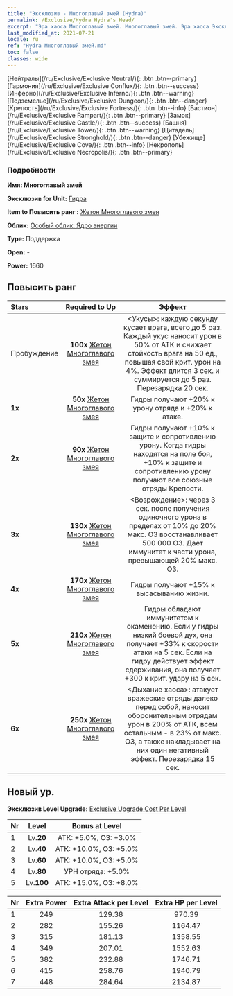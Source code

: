 ```yaml
---
title: "Эксклюзив - Многоглавый змей (Hydra)"
permalink: /Exclusive/Hydra Hydra's Head/
excerpt: "Эра хаоса Многоглавый змей. Многоглавый змей. Эра хаоса Эксклюзив Многоглавый змей. Гидра Эксклюзив."
last_modified_at: 2021-07-21
locale: ru
ref: "Hydra Многоглавый змей.md"
toc: false
classes: wide
---
```

 [Нейтралы](/ru/Exclusive/Exclusive Neutral/){: .btn .btn--primary} [Гармония](/ru/Exclusive/Exclusive Conflux/){: .btn .btn--success} [Инферно](/ru/Exclusive/Exclusive Inferno/){: .btn .btn--warning} [Подземелье](/ru/Exclusive/Exclusive Dungeon/){: .btn .btn--danger} [Крепость](/ru/Exclusive/Exclusive Fortress/){: .btn .btn--info} [Бастион](/ru/Exclusive/Exclusive Rampart/){: .btn .btn--primary} [Замок](/ru/Exclusive/Exclusive Castle/){: .btn .btn--success} [Башня](/ru/Exclusive/Exclusive Tower/){: .btn .btn--warning} [Цитадель](/ru/Exclusive/Exclusive Stronghold/){: .btn .btn--danger} [Убежище](/ru/Exclusive/Exclusive Cove/){: .btn .btn--info} [Некрополь](/ru/Exclusive/Exclusive Necropolis/){: .btn .btn--primary} 

### Подробности
 **Имя: Многоглавый змей** 

 **Эксклюзив for Unit:** [Гидра](/ru/units/Hydra/) 

 **Item to Повысить ранг :** [Жетон Многоглавого змея](/ItemsRU/con_997/)

 **Облик:** [Особый облик: Ядро энергии](/ItemsRU/con_665/)

 **Type:** Поддержка

 **Open:** -

 **Power:** 1660

## Повысить ранг 

  |     Stars    |  Required to Up | Эффект |
  |:-------------|:---------------:|:---------------:|
  |  Пробуждение  | **100x** [Жетон Многоглавого змея](/ItemsRU/con_997/) | <Укусы>: каждую секунду кусает врага, всего до 5 раз. Каждый укус наносит урон в 50% от АТК и снижает стойкость врага на 50 ед., повышая свой крит. урон на 4%. Эффект длится 3 сек. и суммируется до 5 раз. Перезарядка 20 сек. |
  | **1x** <i class="fas fa-star"/> | **50x** [Жетон Многоглавого змея](/ItemsRU/con_997/) | Гидры получают +20% к урону отряда и +20% к атаке. |
  | **2x** <i class="fas fa-star"/> | **90x** [Жетон Многоглавого змея](/ItemsRU/con_997/) | Гидры получают +10% к защите и сопротивлению урону. Когда гидры находятся на поле боя, +10% к защите и сопротивлению урону получают все союзные отряды Крепости. |
  | **3x** <i class="fas fa-star"/> | **130x** [Жетон Многоглавого змея](/ItemsRU/con_997/) | <Возрождение>: через 3 сек. после получения одиночного урона в пределах от 10% до 20% макс. ОЗ восстанавливает 500 000 ОЗ. Дает иммунитет к части урона, превышающей 20% макс. ОЗ. |
  | **4x** <i class="fas fa-star"/> | **170x** [Жетон Многоглавого змея](/ItemsRU/con_997/) | Гидры получают +15% к высасыванию жизни. |
  | **5x** <i class="fas fa-star"/> | **210x** [Жетон Многоглавого змея](/ItemsRU/con_997/) | Гидры обладают иммунитетом к окаменению. Если у гидры низкий боевой дух, она получает +33% к скорости атаки на 5 сек. Если на гидру действует эффект сдерживания, она получает +300 к крит. удару на 5 сек. |
  | **6x** <i class="fas fa-star"/> | **250x** [Жетон Многоглавого змея](/ItemsRU/con_997/) | <Дыхание хаоса>: атакует вражеские отряды далеко перед собой, наносит оборонительным отрядам урон в 200% от АТК, всем остальным - в 23% от макс. ОЗ, а также накладывает на них один негативный эффект. Перезарядка 15 сек. |


## Новый ур.
 **Эксклюзив Level Upgrade:** [Exclusive Upgrade Cost Per Level](/Exclusive/ExclusiveUpgradeCostPerLevel/)

  |  Nr  |   Level  | Bonus at Level |
  |:-----|:--------:|:--------------:|
  | 1 | Lv.**20** | АТК: +5.0%, ОЗ: +3.0% |
  | 2 | Lv.**40** | АТК: +10.0%, ОЗ: +5.0% |
  | 3 | Lv.**60** | АТК: +10.0%, ОЗ: +5.0% |
  | 4 | Lv.**80** | УРН отряда: +5.0% |
  | 5 | Lv.**100** | АТК: +15.0%, ОЗ: +8.0% |


  |  Nr  |  Extra Power | Extra Attack per Level | Extra HP per Level |
  |:-----|:--------:|:--------:|:--------:|
  | 1 | 249 | 129.38 | 970.39 |
  | 2 | 282 | 155.26 | 1164.47 |
  | 3 | 315 | 181.13 | 1358.55 |
  | 4 | 349 | 207.01 | 1552.63 |
  | 5 | 382 | 232.88 | 1746.71 |
  | 6 | 415 | 258.76 | 1940.79 |
  | 7 | 448 | 284.64 | 2134.87 |


